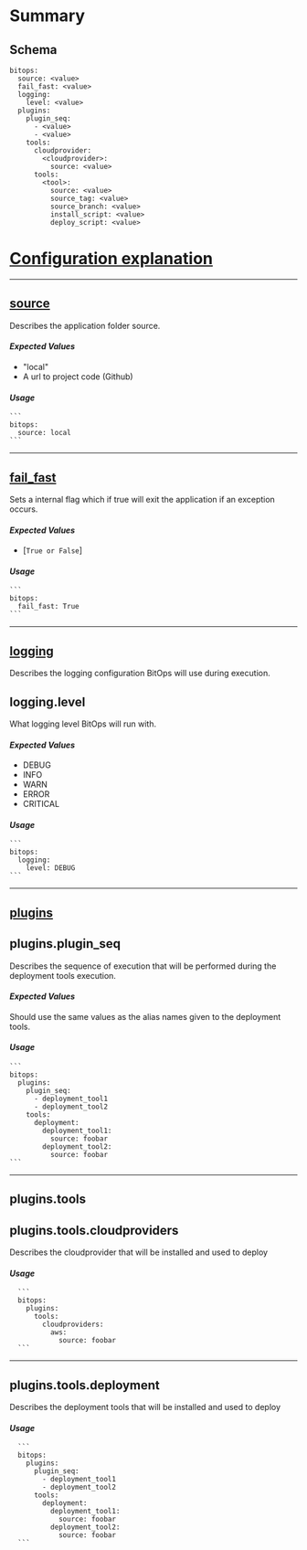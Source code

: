 # Summary
## Schema
```
bitops:
  source: <value>
  fail_fast: <value>
  logging:
    level: <value>
  plugins:
    plugin_seq:
      - <value>
      - <value>
    tools:
      cloudprovider:
        <cloudprovider>:
          source: <value>
      tools:
        <tool>:
          source: <value>
          source_tag: <value>
          source_branch: <value>
          install_script: <value>
          deploy_script: <value>
```

# <ins>Configuration explanation</ins>
---
## <ins>source</ins>
Describes the application folder source. 
#### *Expected Values*
  - "local"
  - A url to project code (Github)
#### *Usage*
  ````
  ```
  bitops:
    source: local
  ```
  ````
---

## <ins>fail_fast</ins>
Sets a internal flag which if true will exit the application if an exception occurs. 

#### *Expected Values*
  - [`True or False`]
#### *Usage*
  ````
  ```
  bitops:
    fail_fast: True
  ```
  ````
---

## <ins>logging</ins>
Describes the logging configuration BitOps will use during execution.
## logging.level
What logging level BitOps will run with.

#### *Expected Values*
  - DEBUG
  - INFO
  - WARN
  - ERROR
  - CRITICAL

#### *Usage*
  ````
  ```
  bitops:
    logging:
      level: DEBUG
  ```
  ````
  ---

## **<ins>plugins</ins>**
## plugins.plugin_seq
Describes the sequence of execution that will be performed during the deployment tools execution.

#### *Expected Values*
Should use the same values as the alias names given to the deployment tools.

#### *Usage*
  ````
  ```
  bitops:
    plugins:
      plugin_seq:
        - deployment_tool1
        - deployment_tool2
      tools:
        deployment:
          deployment_tool1:
            source: foobar
          deployment_tool2:
            source: foobar
  ```
  ````
  ---

## **plugins.tools**
## plugins.tools.cloudproviders
Describes the cloudprovider that will be installed and used to deploy

#### *Usage*
````
  ```
  bitops:
    plugins:
      tools:
        cloudproviders:
          aws:
            source: foobar
  ```
  ````
  ---

## plugins.tools.deployment
Describes the deployment tools that will be installed and used to deploy

#### *Usage*
````
  ```
  bitops:
    plugins:
      plugin_seq:
        - deployment_tool1
        - deployment_tool2
      tools:
        deployment:
          deployment_tool1:
            source: foobar
          deployment_tool2:
            source: foobar
  ```
  ````
